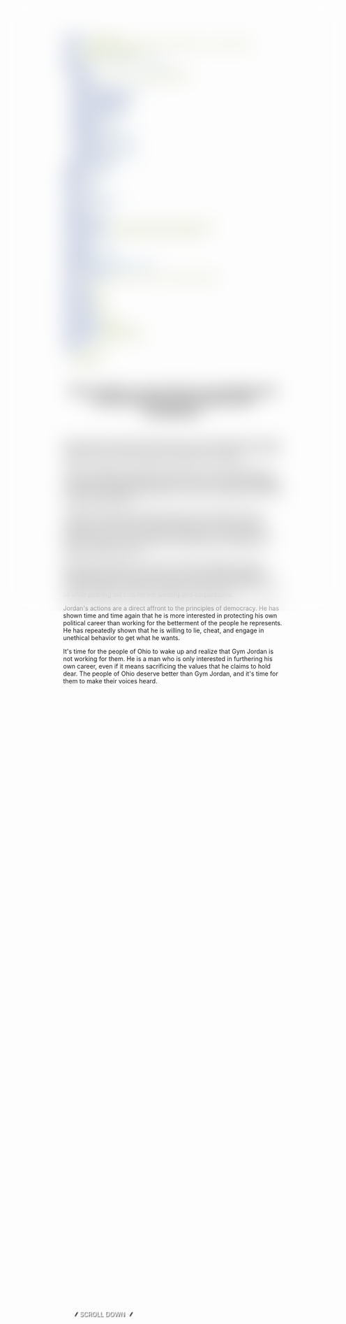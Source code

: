 ```yaml
---
template: blog-post
title: Creepy Gym Jordan ignored allegations of sexual abuse
slug: /gym-jordan-violations
date: 2023-03-01 22:00
description: "I didn't see nothin"
youtube:
  youtuber: https://youtu.be/0gq0o83HW24
  youtuber2: 
  youtubeshoworiginal: true
  youtubersuggestion1: 
  youtubersuggestion2: 
  youtubersuggestion3: 
  youtubestart: "13"
  youtubeend: "24"
  youtubemute: true
  youtubecontrols: false
  clicktoplay: false
  customcontrols: false
  youtubeautostart: true
  youtubeloop: true
audiostart: "20"
audioend: "5000"
audiotitle: 
bumpertext: ""
liarliar: true
isnftforsale: false
svgzindex: "0"
comments: false
shareable: true
underlayImage: /assets/jim-jordan-lockeroom.webp
featuredImage: /assets/gym-jordan-promo.webp
svgImage: 
scrollable: false
showZoom: true
showPageNav: true
nftdrop: "2023-03-05T10:00:00"
contentinvideo: true
viewerwarning: Viewer Discretion Strongly Advised
marate: MA
marating1: EW
marating2: QA
marating3: DQ
marating4: TS
maratingtx1: Eww!
maratingtx2: Qrazy
maratingtx3: Drama Queen
maratingtx4: Trump Slurper
category: memes
tags:
  - gymjordan
  - deviants
---
```


<div style="position:absolute; top:75vh; text-shadow:2px 2px 2px #333; color:#fff !important; padding-left:2vw; animation:fadeout 4s forwards; animation-delay:4s;">
▼ SCROLL DOWN ▼
</div>

<div class="contentinside" style="">
<!-- <img class="" src="/assets/matt-floating-head.webp" width="100%" style=" z-index:-1; opacity:0;
animation: kariFilter1 6s ease-in-out;
animation-delay: 4s;
animation-iteration-count:infinite;
" /> -->

<div style="width:80%; height:35%; border:0px solid red; margin:0 auto; position:absolute; top:0; left:10vw; -webkit-backdrop-filter:blur(22px); backdrop-filter:blur(22px); background:rgba(0,0,0,0);"></div>
<div class="bubble bubble-bottom-left" style="position:absolute; width:; top:45%; left:15vw; display:flex; justify-content:center;backdrop-filter: blur(6px); font-size:110%;
animation: question1 5s ease-in;
animation-delay: 3s;
animation-direction: forwards;
animation-iteration-count:1;
opacity:0;">I make shit up for a living while trying to get on TV as much as I can! </div>


<div class="bubble bubble-bottom-left" style="position:absolute; width:; top:45%; left:15vw; display:flex; justify-content:center;backdrop-filter: blur(6px); font-size:110%;
animation: question1 5s ease-in;
animation-delay: 10s;
animation-direction: forwards;
animation-iteration-count:1;
opacity:0;">I do like to watch!</div>


<div class="bubble bubble-bottom-left" style="position:absolute; width:; top:45%; left:15vw; display:flex; justify-content:center;backdrop-filter: blur(6px); font-size:110%;
animation: question1 6s ease-in;
animation-delay: 15s;
animation-direction: forwards;
animation-iteration-count:1;
opacity:0;">I've never passed one piece of useful leglislation - EVER!</div>


</div>

<style>


 @keyframes question1 {
	0% {  opacity:0;}
	5%{ opacity:1;}
	50%{opacity:1;}
	51% {  opacity:0; }
	100% {  opacity:0;}
  }
  
  @keyframes bubbleBop1 {
	0% {  opacity:0;}
	5%{ opacity:1;}
	50%{opacity:1;}
	51% {  opacity:0; }
	100% {  opacity:0;}
  }


.bubble {
	position: relative;
	font-family: sans-serif;
	font-size: clamp(.7rem, 1.8vw, 2.4rem);
	line-height: 110%;
	min-width: 50vw;
	background: rgba(255, 255, 255, 1);
	text-shadow: 0 0 2x rgba(0, 0, 0, 1);
	border-radius: 40px;
	padding: 2vh 2vw;
	text-align: center;
	color: #000;
  animation:question1;
  filter:drop-shadow(0 0px 16px rgba(0, 0, 0, 1));
  }
  
  .bubble-bottom-left::before {
	content: "";
	width: 0px;
	height: 0px;
	position: absolute;
	border-left: 34px solid #fff;
	border-right: 8px solid transparent;
	border-top: 5px solid #fff;
	border-bottom: 40px solid transparent;
	left: 32px;
	bottom: -44px;
	opacity:1;
  }

  .bubble-bottom-right::before {
	content: "";
	width: 0px;
	height: 0px;
	position: absolute;
	border-right: 34px solid #fff;
	border-left: 8px solid transparent;
	border-top: 5px solid #fff;
	border-bottom: 40px solid transparent;
	right: 32px;
	bottom: -44px;
	opacity:1;
  }

 
  @media (max-width: 48rem) {
	.bubble{
		top:10% !important;
	}
	.bubble-bottom-right{top:13vh !important;}
  }

  
@keyframes kariFilter1{
	0% { 
		opacity:0; }

	25% {
		/* -webkit-backdrop-filter: blur(15px); 
		backdrop-filter: blur(15px);  */
		opacity:.3;
	}
	50% {
		transform:translateY(1%);
		/* -webkit-backdrop-filter: blur(6px); 
		backdrop-filter: blur(6px);  */
		opacity:.8;
	}
	75% {
		transform:translateY(-1%);
		/* -webkit-backdrop-filter: blur(12px); 
		backdrop-filter: blur(12px);  */
		opacity:.7;
	}
	100% { 
		transform:translateY(1%);
		/* -webkit-backdrop-filter: blur(8px); 
		backdrop-filter: blur(8px);  */
		opacity:.2;
	}
  }


</style>
<div class="contentbody" style="text-align:left !important; margin-top:0;">
<span style="text-align: center;">

## Gym Jordan is a man who has consistently put his own interests above those of his constituents. 

</span>

<br />




He has shown time and time again that he is not fit for public office, and his actions have proven that he is more interested in furthering his own political ambitions than serving the people he was elected to represent.

Jordan's reputation was already tarnished due to his involvement in the Ohio State wrestling scandal, where he was accused of ignoring allegations of sexual abuse against the team doctor. But he has continued to engage in unethical and potentially illegal behavior since then, proving that he is not fit to hold any public office.

Jordan's role in the January 6th insurrection at the Capitol cannot be overlooked. Despite the overwhelming evidence of voter fraud, Jordan continued to push the false narrative that the election was stolen from Donald Trump. He even went as far as to object to the certification of the electoral college results, despite the fact that there was no evidence to support his claims of fraud.

But it doesn't stop there. Jordan has consistently engaged in partisan attacks against Democrats, even when it is not in the best interests of his constituents. He has refused to support measures that would improve access to healthcare, education, and social services for the people of Ohio, all while pushing tax cuts for the wealthy and corporations.

Jordan's actions are a direct affront to the principles of democracy. He has shown time and time again that he is more interested in protecting his own political career than working for the betterment of the people he represents. He has repeatedly shown that he is willing to lie, cheat, and engage in unethical behavior to get what he wants.

It's time for the people of Ohio to wake up and realize that Gym Jordan is not working for them. He is a man who is only interested in furthering his own career, even if it means sacrificing the values that he claims to hold dear. The people of Ohio deserve better than Gym Jordan, and it's time for them to make their voices heard.





</div>